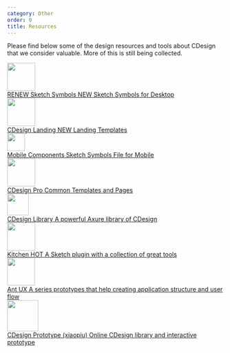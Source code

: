 ```yaml
---
category: Other
order: 0
title: Resources
---
```


Please find below some of the design resources and tools about CDesign that we consider valuable. More of this is still being collected.

<div class="resource-cards">
  <a target="_blank" href="https://github.com/ant-design/ant-design/releases/download/resource/Ant.Design.Components.3.12.0.sketch" class="resource-card">
    <div class="resource-card-icon">
      <img width="65" src="https://gw.alipayobjects.com/zos/rmsportal/pKfDZnzocrbAOSzDQOQq.png">
    </div>
    <div class="resource-card-content">
      <span class="resource-card-title">
        RENEW Sketch Symbols
        <span class="resource-card-hot-badge">NEW</span>
      </span>
      <span class="resource-card-description">Sketch Symbols for Desktop</span>
    </div>
  </a>
  <a target="_blank" href="https://landing.ant.design/docs/download" class="resource-card">
    <div class="resource-card-icon">
      <img width="65" src="https://gw.alipayobjects.com/zos/rmsportal/EAHlyTmYeDtTkZIPbUnP.svg">
    </div>
    <div class="resource-card-content">
      <span class="resource-card-title">
        CDesign Landing
        <span class="resource-card-hot-badge">NEW</span>
      </span>
      <span class="resource-card-description">Landing Templates</span>
    </div>
  </a>
  <a target="_blank" href="https://github.com/ant-design/ant-design/releases/download/resource/Ant.Design.Mobile.Template.sketch" class="resource-card">
    <div class="resource-card-icon">
      <img width="41" src="https://gw.alipayobjects.com/zos/rmsportal/rFMdPVzabtQwxONUuVFr.png">
    </div>
    <div class="resource-card-content">
      <span class="resource-card-title">Mobile Components</span>
      <span class="resource-card-description">Sketch Symbols File for Mobile</span>
    </div>
  </a>
  <a target="_blank" href="https://github.com/ant-design/ant-design/releases/download/resource/Ant.Design.Pro.sketch" class="resource-card">
    <div class="resource-card-icon">
      <img width="65" src="https://gw.alipayobjects.com/zos/rmsportal/ibCZMxKsTUzDbwTEdcTC.svg">
    </div>
    <div class="resource-card-content">
      <span class="resource-card-title">CDesign Pro</span>
      <span class="resource-card-description">Common Templates and Pages</span>
    </div>
  </a>
  <a target="_blank" href="http://library.ant.design" class="resource-card">
    <div class="resource-card-icon">
      <img width="50" src="https://gw.alipayobjects.com/zos/rmsportal/TXrKQUJBTuwSTGimGYYn.png">
    </div>
    <div class="resource-card-content">
      <span class="resource-card-title">CDesign Library</span>
      <span class="resource-card-description">A powerful Axure library of CDesign</span>
    </div>
  </a>
  <a target="_blank" href="http://kitchen.alipay.com" class="resource-card">
    <div class="resource-card-icon">
      <img width="65" src="https://gw.alipayobjects.com/zos/rmsportal/ATYZYtJhchhONKObIwXT.png">
    </div>
    <div class="resource-card-content">
      <span class="resource-card-title">
        Kitchen
        <span class="resource-card-hot-badge">HOT</span>
      </span>
      <span class="resource-card-description">A Sketch plugin with a collection of great tools</span>
    </div>
  </a>
  <a target="_blank" href="http://ux.ant.design" class="resource-card">
    <div class="resource-card-icon">
      <img width="64" src="https://gw.alipayobjects.com/zos/rmsportal/yMULSUQQyhoEGrCXlovN.png">
    </div>
    <div class="resource-card-content">
      <span class="resource-card-title">Ant UX</span>
      <span class="resource-card-description">A series prototypes that help creating application structure and user flow</span>
    </div>
  </a>
  <a target="_blank" href="https://www.xiaopiu.com/topic/ant-design" class="resource-card">
    <div class="resource-card-icon">
      <img width="72" src="https://img.xiaopiu.com/userImages/img753167822272f8.png">
    </div>
    <div class="resource-card-content">
      <span class="resource-card-title">CDesign Prototype (xiaopiu)</span>
      <span class="resource-card-description">Online CDesign library and interactive prototype</span>
    </div>
  </a>
</div>
